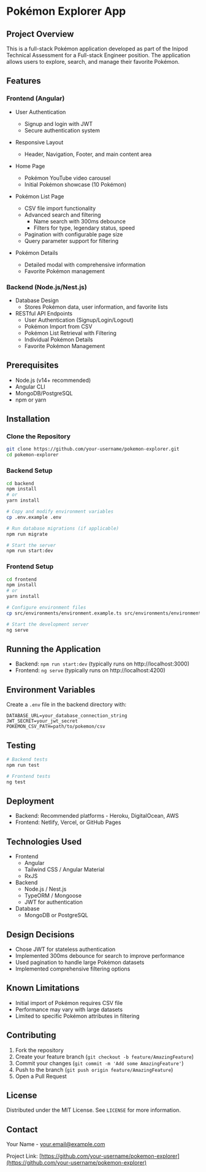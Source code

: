 # Pokémon Explorer App

## Project Overview
This is a full-stack Pokémon application developed as part of the Inipod Technical Assessment for a Full-stack Engineer position. The application allows users to explore, search, and manage their favorite Pokémon.

## Features
### Frontend (Angular)
- User Authentication
  - Signup and login with JWT
  - Secure authentication system
- Responsive Layout
  - Header, Navigation, Footer, and main content area
- Home Page
  - Pokémon YouTube video carousel
  - Initial Pokémon showcase (10 Pokémon)
- Pokémon List Page
  - CSV file import functionality
  - Advanced search and filtering
    - Name search with 300ms debounce
    - Filters for type, legendary status, speed
  - Pagination with configurable page size
  - Query parameter support for filtering

- Pokémon Details
  - Detailed modal with comprehensive information
  - Favorite Pokémon management

### Backend (Node.js/Nest.js)
- Database Design
  - Stores Pokémon data, user information, and favorite lists
- RESTful API Endpoints
  - User Authentication (Signup/Login/Logout)
  - Pokémon Import from CSV
  - Pokémon List Retrieval with Filtering
  - Individual Pokémon Details
  - Favorite Pokémon Management

## Prerequisites
- Node.js (v14+ recommended)
- Angular CLI
- MongoDB/PostgreSQL
- npm or yarn

## Installation

### Clone the Repository
```bash
git clone https://github.com/your-username/pokemon-explorer.git
cd pokemon-explorer
```

### Backend Setup
```bash
cd backend
npm install
# or
yarn install

# Copy and modify environment variables
cp .env.example .env

# Run database migrations (if applicable)
npm run migrate

# Start the server
npm run start:dev
```

### Frontend Setup
```bash
cd frontend
npm install
# or
yarn install

# Configure environment files
cp src/environments/environment.example.ts src/environments/environment.ts

# Start the development server
ng serve
```

## Running the Application
- Backend: `npm run start:dev` (typically runs on http://localhost:3000)
- Frontend: `ng serve` (typically runs on http://localhost:4200)

## Environment Variables
Create a `.env` file in the backend directory with:
```
DATABASE_URL=your_database_connection_string
JWT_SECRET=your_jwt_secret
POKEMON_CSV_PATH=path/to/pokemon/csv
```

## Testing
```bash
# Backend tests
npm run test

# Frontend tests
ng test
```

## Deployment
- Backend: Recommended platforms - Heroku, DigitalOcean, AWS
- Frontend: Netlify, Vercel, or GitHub Pages

## Technologies Used
- Frontend
  - Angular
  - Tailwind CSS / Angular Material
  - RxJS
- Backend
  - Node.js / Nest.js
  - TypeORM / Mongoose
  - JWT for authentication
- Database
  - MongoDB or PostgreSQL

## Design Decisions
- Chose JWT for stateless authentication
- Implemented 300ms debounce for search to improve performance
- Used pagination to handle large Pokémon datasets
- Implemented comprehensive filtering options

## Known Limitations
- Initial import of Pokémon requires CSV file
- Performance may vary with large datasets
- Limited to specific Pokémon attributes in filtering

## Contributing
1. Fork the repository
2. Create your feature branch (`git checkout -b feature/AmazingFeature`)
3. Commit your changes (`git commit -m 'Add some AmazingFeature'`)
4. Push to the branch (`git push origin feature/AmazingFeature`)
5. Open a Pull Request

## License
Distributed under the MIT License. See `LICENSE` for more information.

## Contact
Your Name - your.email@example.com

Project Link: [https://github.com/your-username/pokemon-explorer](https://github.com/your-username/pokemon-explorer)